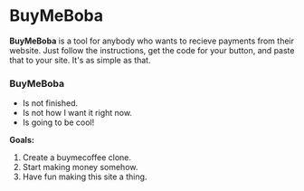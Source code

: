 # BuyMeBoba

**BuyMeBoba** is a tool for anybody who wants to recieve payments from their website. Just follow the instructions, get the code for your button, and paste that to your site. It's as simple as that.

### BuyMeBoba
+ Is not finished.
+ Is not how I want it right now.
+ Is going to be cool!

**Goals:**
1. Create a buymecoffee clone.
2. Start making money somehow.
3. Have fun making this site a thing.